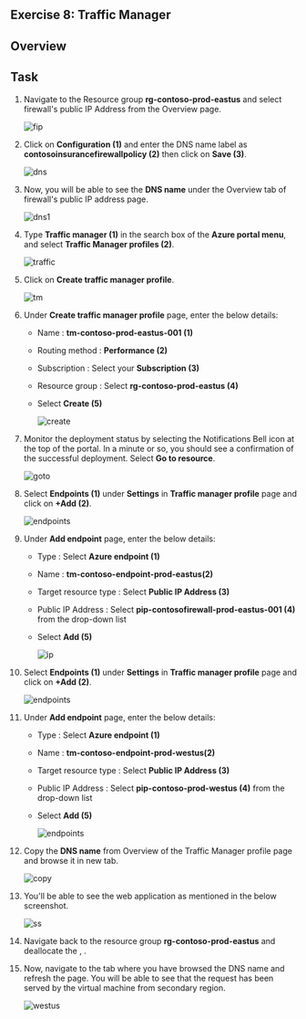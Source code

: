 ## Exercise 8: Traffic Manager


## Overview

## Task 


1. Navigate to the Resource group **rg-contoso-prod-eastus** and select firewall's public IP Address from the Overview page.

   ![fip](https://github.com/CloudLabsAI-Azure/AIW-Azure-Network-Solutions/blob/main/media/abcd.png?raw=true)

2. Click on **Configuration (1)** and enter the DNS name label as **contosoinsurancefirewallpolicy (2)** then click on **Save (3)**.

    ![dns](https://github.com/CloudLabsAI-Azure/AIW-Azure-Network-Solutions/blob/main/media/dns.png?raw=true)
    
3. Now, you will be able to see the **DNS name** under the Overview tab of firewall's public IP address page.

    ![dns1](https://github.com/CloudLabsAI-Azure/AIW-Azure-Network-Solutions/blob/main/media/dnss.png?raw=true)
    
4. Type **Traffic manager (1)** in the search box of the **Azure portal menu**, and select **Traffic Manager profiles (2)**.

    ![traffic](https://github.com/CloudLabsAI-Azure/AIW-Azure-Network-Solutions/blob/main/media/tmp.png?raw=true)
    
5. Click on **Create traffic manager profile**.

    ![tm](https://github.com/CloudLabsAI-Azure/AIW-Azure-Network-Solutions/blob/main/media/clickto.png?raw=true)
    
6.  Under **Create traffic manager profile** page, enter the below details:

      - Name : **tm-contoso-prod-eastus-001 (1)**

      - Routing method : **Performance (2)**

      - Subscription : Select your **Subscription (3)**

      - Resource group : Select **rg-contoso-prod-eastus (4)**

      - Select **Create (5)**

        ![create](https://github.com/CloudLabsAI-Azure/AIW-Azure-Network-Solutions/blob/main/media/createtm.png?raw=true)
        
7. Monitor the deployment status by selecting the Notifications Bell icon at the top of the portal. In a minute or so, you should see a confirmation of the successful deployment. Select **Go to resource**.

      ![goto](https://github.com/CloudLabsAI-Azure/AIW-Azure-Network-Solutions/blob/main/media/click%20on%20goto.png?raw=true)
      
8. Select **Endpoints (1)** under **Settings** in **Traffic manager profile** page and click on **+Add (2)**.

    ![endpoints](https://github.com/CloudLabsAI-Azure/AIW-Azure-Network-Solutions/blob/main/media/endpoints.png?raw=true)
    
1.  Under **Add endpoint** page, enter the below details: 

     - Type : Select **Azure endpoint (1)**

     - Name : **tm-contoso-endpoint-prod-eastus(2)**

     - Target resource type : Select **Public IP Address (3)**

     - Public IP Address : Select **pip-contosofirewall-prod-eastus-001 (4)** from the drop-down list

     - Select **Add (5)**

       ![ip](https://github.com/CloudLabsAI-Azure/AIW-Azure-Network-Solutions/blob/main/media/addendpoint.png?raw=true)
       
1.  Select **Endpoints (1)** under **Settings** in **Traffic manager profile** page and click on **+Add (2)**.

    ![endpoints](https://github.com/CloudLabsAI-Azure/AIW-Azure-Network-Solutions/blob/main/media/endpoints.png?raw=true)
    
1. Under **Add endpoint** page, enter the below details: 

     - Type : Select **Azure endpoint (1)**

     - Name : **tm-contoso-endpoint-prod-westus(2)**

     - Target resource type : Select **Public IP Address (3)**

     - Public IP Address : Select **pip-contoso-prod-westus (4)** from the drop-down list

     - Select **Add (5)**

       ![endpoints](https://github.com/CloudLabsAI-Azure/AIW-Azure-Network-Solutions/blob/main/media/addendpoint1.png?raw=true)
       
1.  Copy the **DNS name** from  Overview of the Traffic Manager profile page and browse it in new tab.

       ![copy](https://github.com/CloudLabsAI-Azure/AIW-Azure-Network-Solutions/blob/main/media/copydns.png?raw=true)
       
1.  You'll be able to see the web application as mentioned in the below screenshot.

     ![ss](https://github.com/CloudLabsAI-Azure/AIW-Azure-Network-Solutions/blob/main/media/CIVMeastus001.png?raw=true)
     
1.  Navigate back to the resource group **rg-contoso-prod-eastus** and deallocate the **<inject key="VM1Name" enableCopy="false"/>** , **<inject key="VM2Name" enableCopy="false"/>**.

2.  Now, navigate to the tab where you have browsed the DNS name and refresh the page. You will be able to see that the request has been served by the virtual machine from secondary region.

    ![westus](https://github.com/CloudLabsAI-Azure/AIW-Azure-Network-Solutions/blob/main/media/CIVMwestus.png?raw=true)


